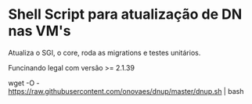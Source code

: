 # Shell Script para atualização de DN nas VM's

Atualiza o SGI, o core, roda as migrations e testes unitários. 

Funcinando legal com versão >= 2.1.39

wget -O - https://raw.githubusercontent.com/onovaes/dnup/master/dnup.sh | bash

